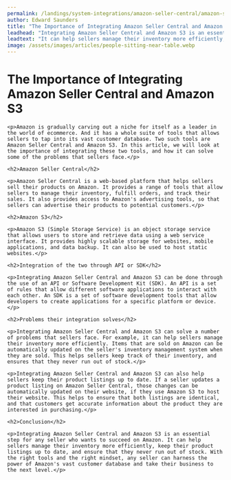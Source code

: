 ```yaml
---
permalink: /landings/system-integrations/amazon-seller-central/amazon-s3
author: Edward Saunders
title: "The Importance of Integrating Amazon Seller Central and Amazon S3"
leadhead: "Integrating Amazon Seller Central and Amazon S3 is an essential step for any seller who wants to succeed on Amazon"
leadtext: "It can help sellers manage their inventory more efficiently, keep their product listings up to date, and ensure that they never run out of stock. With the right tools and the right mindset, any seller can harness the power of Amazon's vast customer database and take their business to the next level."
image: /assets/images/articles/people-sitting-near-table.webp
---
```

<div class="arttext">
	<h1>The Importance of Integrating Amazon Seller Central and Amazon S3</h1>

	<p>Amazon is gradually carving out a niche for itself as a leader in the world of ecommerce. And it has a whole suite of tools that allows sellers to tap into its vast customer database. Two such tools are Amazon Seller Central and Amazon S3. In this article, we will look at the importance of integrating these two tools, and how it can solve some of the problems that sellers face.</p>

	<h2>Amazon Seller Central</h2>

	<p>Amazon Seller Central is a web-based platform that helps sellers sell their products on Amazon. It provides a range of tools that allow sellers to manage their inventory, fulfill orders, and track their sales. It also provides access to Amazon's advertising tools, so that sellers can advertise their products to potential customers.</p>

	<h2>Amazon S3</h2>

	<p>Amazon S3 (Simple Storage Service) is an object storage service that allows users to store and retrieve data using a web service interface. It provides highly scalable storage for websites, mobile applications, and data backup. It can also be used to host static websites.</p>

	<h2>Integration of the two through API or SDK</h2>

	<p>Integrating Amazon Seller Central and Amazon S3 can be done through the use of an API or Software Development Kit (SDK). An API is a set of rules that allow different software applications to interact with each other. An SDK is a set of software development tools that allow developers to create applications for a specific platform or device.</p>

	<h2>Problems their integration solves</h2>

	<p>Integrating Amazon Seller Central and Amazon S3 can solve a number of problems that sellers face. For example, it can help sellers manage their inventory more efficiently. Items that are sold on Amazon can be automatically updated on the seller's inventory management system when they are sold. This helps sellers keep track of their inventory, and ensures that they never run out of stock.</p>

	<p>Integrating Amazon Seller Central and Amazon S3 can also help sellers keep their product listings up to date. If a seller updates a product listing on Amazon Seller Central, those changes can be automatically updated on their website, if they use Amazon S3 to host their website. This helps to ensure that both listings are identical, and that customers get accurate information about the product they are interested in purchasing.</p>

	<h2>Conclusion</h2>

	<p>Integrating Amazon Seller Central and Amazon S3 is an essential step for any seller who wants to succeed on Amazon. It can help sellers manage their inventory more efficiently, keep their product listings up to date, and ensure that they never run out of stock. With the right tools and the right mindset, any seller can harness the power of Amazon's vast customer database and take their business to the next level.</p>

</div>